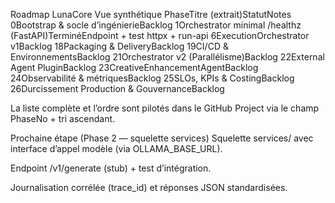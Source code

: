 
Roadmap LunaCore
Vue synthétique
PhaseTitre (extrait)StatutNotes
0Bootstrap & socle d’ingénierieBacklog
1Orchestrator minimal /healthz (FastAPI)TerminéEndpoint + test httpx + run-api
6ExecutionOrchestrator v1Backlog
18Packaging & DeliveryBacklog
19CI/CD & EnvironnementsBacklog
21Orchestrator v2 (Parallélisme)Backlog
22External Agent PluginBacklog
23CreativeEnhancementAgentBacklog
24Observabilité & métriquesBacklog
25SLOs, KPIs & CostingBacklog
26Durcissement Production & GouvernanceBacklog

La liste complète et l’ordre sont pilotés dans le GitHub Project via le champ PhaseNo + tri ascendant.

Prochaine étape (Phase 2 — squelette services)
Squelette services/ avec interface d’appel modèle (via OLLAMA_BASE_URL).

Endpoint /v1/generate (stub) + test d’intégration.

Journalisation corrélée (trace_id) et réponses JSON standardisées.
